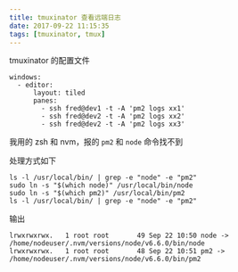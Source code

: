 ```yaml
---
title: tmuxinator 查看远端日志
date: 2017-09-22 11:15:35
tags: [tmuxinator, tmux]
---
```


tmuxinator 的配置文件

```
windows:
  - editor:
      layout: tiled
      panes:
        - ssh fred@dev1 -t -A 'pm2 logs xx1'
        - ssh fred@dev2 -t -A 'pm2 logs xx2'
        - ssh fred@dev2 -t -A 'pm2 logs xx3'
```

<!--more-->

我用的 zsh 和 nvm，报的 `pm2` 和 `node` 命令找不到

处理方式如下

```
ls -l /usr/local/bin/ | grep -e "node" -e "pm2"
sudo ln -s "$(which node)" /usr/local/bin/node
sudo ln -s "$(which pm2)" /usr/local/bin/pm2
ls -l /usr/local/bin/ | grep -e "node" -e "pm2"
```

输出

```
lrwxrwxrwx.   1 root root       49 Sep 22 10:50 node -> /home/nodeuser/.nvm/versions/node/v6.6.0/bin/node
lrwxrwxrwx.   1 root root       48 Sep 22 10:51 pm2 -> /home/nodeuser/.nvm/versions/node/v6.6.0/bin/pm2
```